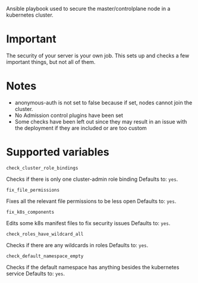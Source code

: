 Ansible playbook used to secure the master/controlplane node in a kubernetes cluster.


# Important
The security of your server is your own job. This sets up and checks a few important things, but not all of them.

# Notes
- anonymous-auth is not set to false because if set, nodes cannot join the cluster.
- No Admission control plugins have been set
- Some checks have been left out since they may result in an issue with the deployment if they are included or are too custom

# Supported variables

~~~
check_cluster_role_bindings
~~~
Checks if there is only one cluster-admin role binding
Defaults to: `yes`.

~~~
fix_file_permissions
~~~
Fixes all the relevant file permissions to be less open
Defaults to: `yes`.

~~~
fix_k8s_components
~~~
Edits some k8s manifest files to fix security issues
Defaults to: `yes`.

~~~
check_roles_have_wildcard_all
~~~
Checks if there are any wildcards in roles
Defaults to: `yes`.

~~~
check_default_namespace_empty
~~~
Checks if the default namespace has anything besides the kubernetes service
Defaults to: `yes`.
